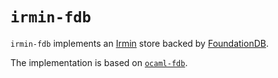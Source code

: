 # `irmin-fdb`

`irmin-fdb` implements an [Irmin](https://github.com/mirage/irmin) store backed by [FoundationDB](https://foundationdb.org).

The implementation is based on [`ocaml-fdb`](https://github.com/andreas/ocaml-fdb).
